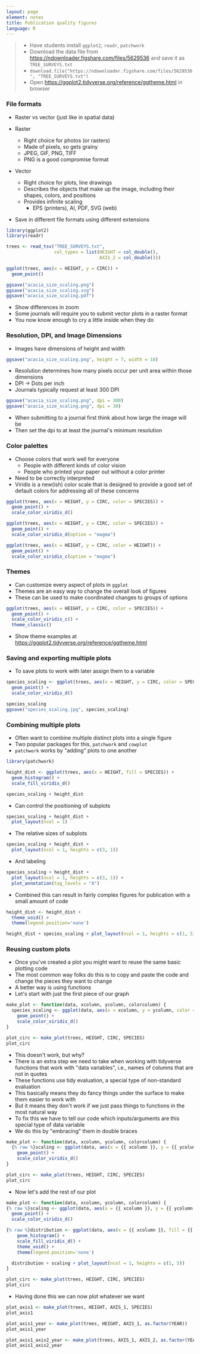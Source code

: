 ```yaml
---
layout: page
element: notes
title: Publication quality figures
language: R
---
```


> * Have students install `ggplot2`, `readr`, `patchwork`
> * Download the data file from https://ndownloader.figshare.com/files/5629536 and save it as `TREE_SURVEYS.txt`
> * `download.file("https://ndownloader.figshare.com/files/5629536", "TREE_SURVEYS.txt")`
> * Open https://ggplot2.tidyverse.org/reference/ggtheme.html in browser

### File formats

* Raster vs vector (just like in spatial data)
* Raster
  * Right choice for photos (or rasters)
  * Made of pixels, so gets grainy
  * JPEG, GIF, PNG, TIFF
  * PNG is a good compromise format
* Vector
  * Right choice for plots, line drawings
  * Describes the objects that make up the image, including their shapes, colors, and positions
  * Provides infinite scaling
    * EPS (printers), AI, PDF, SVG (web)

* Save in different file formats using different extensions

```r
library(ggplot2)
library(readr)

trees <- read_tsv("TREE_SURVEYS.txt",
                  col_types = list(HEIGHT = col_double(),
                                   AXIS_2 = col_double()))

ggplot(trees, aes(x = HEIGHT, y = CIRC)) +
  geom_point()

ggsave("acacia_size_scaling.png")
ggsave("acacia_size_scaling.svg")
ggsave("acacia_size_scaling.pdf")
```

* Show differences in zoom
* Some journals will require you to submit vector plots in a raster format
* You now know enough to cry a little inside when they do

### Resolution,  DPI, and Image Dimensions

* Images have dimensions of height and width

```r
ggsave("acacia_size_scaling.png", height = 7, width = 10)
```

* Resolution determines how many pixels occur per unit area within those dimensions
* DPI -> Dots per inch
* Journals typically request at least 300 DPI

```r
ggsave("acacia_size_scaling.png", dpi = 300)
ggsave("acacia_size_scaling.png", dpi = 30)
```

* When submitting to a journal first think about how large the image will be
* Then set the dpi to at least the journal's minimum resolution

### Color palettes

* Choose colors that work well for everyone
  * People with different kinds of color vision
  * People who printed your paper out without a color printer
* Need to be correctly interpreted
* Viridis is a new(ish) color scale that is designed to provide a good set of default
  colors for addressing all of these concerns

```r
ggplot(trees, aes(x = HEIGHT, y = CIRC, color = SPECIES)) +
  geom_point() +
  scale_color_viridis_d()
```

```r
ggplot(trees, aes(x = HEIGHT, y = CIRC, color = SPECIES)) +
  geom_point() +
  scale_color_viridis_d(option = "magma")
```

```r
ggplot(trees, aes(x = HEIGHT, y = CIRC, color = HEIGHT)) +
  geom_point() +
  scale_color_viridis_c(option = "magma")
```

### Themes

* Can customize every aspect of plots in `ggplot`
* Themes are an easy way to change the overall look of figures
* These can be used to make coordinated changes to groups of options

```r
ggplot(trees, aes(x = HEIGHT, y = CIRC, color = SPECIES)) +
  geom_point() +
  scale_color_viridis_c() +
  theme_classic()
```

* Show theme examples at https://ggplot2.tidyverse.org/reference/ggtheme.html

### Saving and exporting multiple plots

* To save plots to work with later assign them to a variable

```r
species_scaling <- ggplot(trees, aes(x = HEIGHT, y = CIRC, color = SPECIES)) +
  geom_point() +
  scale_color_viridis_d()

species_scaling
ggsave("species_scaling.jpg", species_scaling)
```

### Combining multiple plots

* Often want to combine multiple distinct plots into a single figure
* Two popular packages for this, `patchwork` and `cowplot`
* `patchwork` works by "adding" plots to one another

```r
library(patchwork)

height_dist <- ggplot(trees, aes(x = HEIGHT, fill = SPECIES)) +
  geom_histogram() +
  scale_fill_viridis_d()

species_scaling + height_dist
```

* Can control the positioning of subplots

```r
species_scaling + height_dist +
  plot_layout(ncol = 1)
```

* The relative sizes of subplots

```r
species_scaling + height_dist +
  plot_layout(ncol = 1, heights = c(3, 1))
```

* And labeling

```r
species_scaling + height_dist +
  plot_layout(ncol = 1, heights = c(3, 1)) +
  plot_annotation(tag_levels = "A")
```

* Combined this can result in fairly complex figures for publication with a
  small amount of code

```r
height_dist <- height_dist +
  theme_void() +
  theme(legend.position='none')

height_dist + species_scaling + plot_layout(ncol = 1, heights = c(1, 5))
```

### Reusing custom plots

* Once you've created a plot you might want to reuse the same basic plotting code
* The most common way folks do this is to copy and paste the code and change the pieces they want to change
* A better way is using functions
* Let's start with just the first piece of our graph

```r
make_plot <- function(data, xcolumn, ycolumn, colorcolumn) {
  species_scaling <- ggplot(data, aes(x = xcolumn, y = ycolumn, color = colorcolumn)) +
    geom_point() +
    scale_color_viridis_d()
}

plot_circ <- make_plot(trees, HEIGHT, CIRC, SPECIES)
plot_circ
```

* This doesn't work, but why?
* There is an extra step we need to take when working with tidyverse functions that work with "data variables", i.e., names of columns that are not in quotes
* These functions use tidy evaluation, a special type of non-standard evaluation
* This basically means they do fancy things under the surface to make them easier to work with
* But it means they don't work if we just pass things to functions in the most natural way
* To fix this we have to tell our code which inputs/arguments are this special type of data variable
* We do this by "embracing" them in double braces

```r
make_plot <- function(data, xcolumn, ycolumn, colorcolumn) {
  {% raw %}scaling <- ggplot(data, aes(x = {{ xcolumn }}, y = {{ ycolumn }}, color = {{ colorcolumn }})) +{% endraw %}
    geom_point() +
    scale_color_viridis_d()
}

plot_circ <- make_plot(trees, HEIGHT, CIRC, SPECIES)
plot_circ
```

* Now let's add the rest of our plot

```r
make_plot <- function(data, xcolumn, ycolumn, colorcolumn) {
{% raw %}scaling <- ggplot(data, aes(x = {{ xcolumn }}, y = {{ ycolumn }}, color = {{ colorcolumn }})) +{% endraw %}
  geom_point() +
  scale_color_viridis_d()

{% raw %}distribution <- ggplot(data, aes(x = {{ xcolumn }}, fill = {{ colorcolumn }})) +{% endraw %}
    geom_histogram() +
    scale_fill_viridis_d() +
    theme_void() +
    theme(legend.position='none')

  distribution + scaling + plot_layout(ncol = 1, heights = c(1, 5))
}

plot_circ <- make_plot(trees, HEIGHT, CIRC, SPECIES)
plot_circ
```

* Having done this we can now plot whatever we want

```r
plot_axis1 <- make_plot(trees, HEIGHT, AXIS_1, SPECIES)
plot_axis1
```

```r
plot_axis1_year <- make_plot(trees, HEIGHT, AXIS_1, as.factor(YEAR))
plot_axis1_year
```

```r
plot_axis1_axis2_year <- make_plot(trees, AXIS_1, AXIS_2, as.factor(YEAR))
plot_axis1_axis2_year
```
